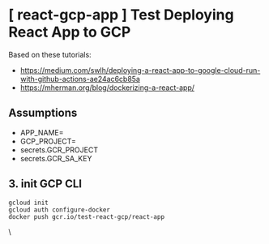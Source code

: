 
[ react-gcp-app ] Test Deploying React App to GCP
================================================================================

Based on these tutorials:
* https://medium.com/swlh/deploying-a-react-app-to-google-cloud-run-with-github-actions-ae24ac6cb85a
* https://mherman.org/blog/dockerizing-a-react-app/

## Assumptions

* APP_NAME=
* GCP_PROJECT=
* secrets.GCR_PROJECT
* secrets.GCR_SA_KEY 


## 3. init GCP CLI
```
gcloud init
gcloud auth configure-docker
docker push gcr.io/test-react-gcp/react-app

```

\